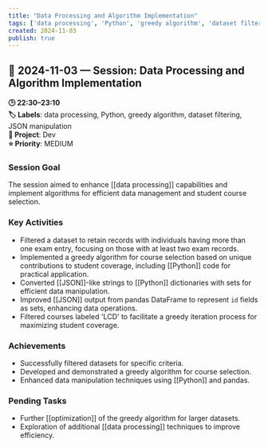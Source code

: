 ```yaml
---
title: "Data Processing and Algorithm Implementation"
tags: ['data processing', 'Python', 'greedy algorithm', 'dataset filtering', 'JSON manipulation']
created: 2024-11-03
publish: true
---
```


## 📅 2024-11-03 — Session: Data Processing and Algorithm Implementation

**🕒 22:30–23:10**  
**🏷️ Labels**: data processing, Python, greedy algorithm, dataset filtering, JSON manipulation  
**📂 Project**: Dev  
**⭐ Priority**: MEDIUM  


### Session Goal
The session aimed to enhance [[data processing]] capabilities and implement algorithms for efficient data management and student course selection.

### Key Activities
- Filtered a dataset to retain records with individuals having more than one exam entry, focusing on those with at least two exam records.
- Implemented a greedy algorithm for course selection based on unique contributions to student coverage, including [[Python]] code for practical application.
- Converted [[JSON]]-like strings to [[Python]] dictionaries with sets for efficient data manipulation.
- Improved [[JSON]] output from pandas DataFrame to represent `id` fields as sets, enhancing data operations.
- Filtered courses labeled 'LCD' to facilitate a greedy iteration process for maximizing student coverage.

### Achievements
- Successfully filtered datasets for specific criteria.
- Developed and demonstrated a greedy algorithm for course selection.
- Enhanced data manipulation techniques using [[Python]] and pandas.

### Pending Tasks
- Further [[optimization]] of the greedy algorithm for larger datasets.
- Exploration of additional [[data processing]] techniques to improve efficiency.
